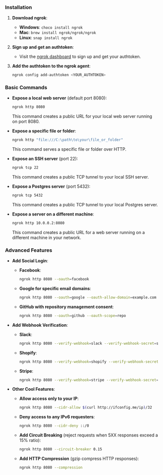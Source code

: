 ### **Installation**

1. **Download ngrok**:

   - **Windows**: `choco install ngrok`
   - **Mac**: `brew install ngrok/ngrok/ngrok`
   - **Linux**: `snap install ngrok`

2. **Sign up and get an authtoken**:

   - Visit the [ngrok dashboard](https://dashboard.ngrok.com/signup) to sign up and get your authtoken.

3. **Add the authtoken to the ngrok agent**:
   ```sh
   ngrok config add-authtoken <YOUR_AUTHTOKEN>
   ```

### **Basic Commands**

- **Expose a local web server** (default port 8080):

  ```sh
  ngrok http 8080
  ```

  This command creates a public URL for your local web server running on port 8080.

- **Expose a specific file or folder**:

  ```sh
  ngrok http "file:///C:\path\to\your\file_or_folder"
  ```

  This command serves a specific file or folder over HTTP.

- **Expose an SSH server** (port 22):

  ```sh
  ngrok tcp 22
  ```

  This command creates a public TCP tunnel to your local SSH server.

- **Expose a Postgres server** (port 5432):

  ```sh
  ngrok tcp 5432
  ```

  This command creates a public TCP tunnel to your local Postgres server.

- **Expose a server on a different machine**:
  ```sh
  ngrok http 10.0.0.2:8080
  ```
  This command creates a public URL for a web server running on a different machine in your network.

### **Advanced Features**

- **Add Social Login**:

  - **Facebook**:
    ```sh
    ngrok http 8080 --oauth=facebook
    ```
  - **Google for specific email domains**:
    ```sh
    ngrok http 8080 --oauth=google --oauth-allow-domain=example.com
    ```
  - **GitHub with repository management consent**:
    ```sh
    ngrok http 8080 --oauth=github --oauth-scope=repo
    ```

- **Add Webhook Verification**:

  - **Slack**:
    ```sh
    ngrok http 8080 --verify-webhook=slack --verify-webhook-secret=secret-token
    ```
  - **Shopify**:
    ```sh
    ngrok http 8080 --verify-webhook=shopify --verify-webhook-secret=secret-token
    ```
  - **Stripe**:
    ```sh
    ngrok http 8080 --verify-webhook=stripe --verify-webhook-secret=secret-token
    ```

- **Other Cool Features**:
  - **Allow access only to your IP**:
    ```sh
    ngrok http 8080 --cidr-allow $(curl http://ifconfig.me/ip)/32
    ```
  - **Deny access to any IPv6 requesters**:
    ```sh
    ngrok http 8080 --cidr-deny ::/0
    ```
  - **Add Circuit Breaking** (reject requests when 5XX responses exceed a 15% ratio):
    ```sh
    ngrok http 8080 --circuit-breaker 0.15
    ```
  - **Add HTTP Compression** (gzip compress HTTP responses):
    ```sh
    ngrok http 8080 --compression
    ```
